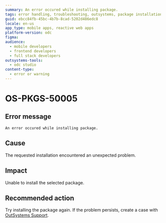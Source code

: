 ```yaml
---
summary: An error occured while installing package.
tags: error handling, troubleshooting, outsystems, package installation, support
guid: ebcc84fb-45bc-4b7b-8cad-5202d486edc8
locale: en-us
app_type: mobile apps, reactive web apps
platform-version: odc
figma:
audience:
  - mobile developers
  - frontend developers
  - full stack developers
outsystems-tools:
  - odc studio
content-type:
  - error or warning
---
```


# OS-PKGS-50005

## Error message

`An error occured while installing package.`

## Cause

The requested installation encountered an unexpected problem.

## Impact

Unable to install the selected package.

## Recommended action

Try installing the package again.
If the problem persists, create a case with [OutSystems Support](https://www.outsystems.com/support/portal/open-support-case?ErrorCode=OS-PKGS-50005).
